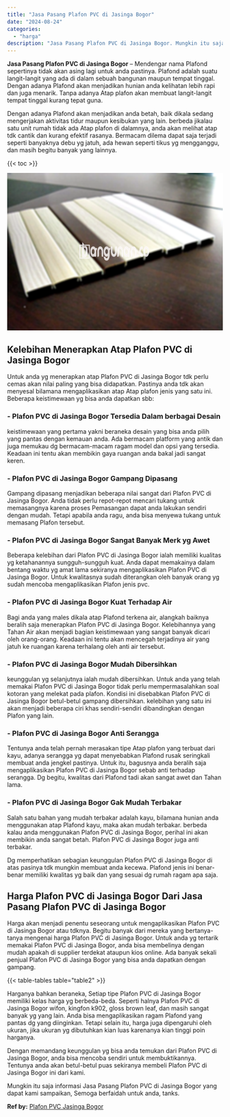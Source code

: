 ```yaml
---
title: "Jasa Pasang Plafon PVC di Jasinga Bogor"
date: "2024-08-24"
categories: 
  - "harga"
description: "Jasa Pasang Plafon PVC di Jasinga Bogor. Mungkin itu saja informasi Jasa Pasang Plafon PVC di Jasinga Bogor yang dapat kami sampaikan, Semoga berfaidah untuk..."
---
```


**Jasa Pasang Plafon PVC di Jasinga Bogor** – Mendengar nama Plafond sepertinya tidak akan asing lagi untuk anda pastinya. Plafond adalah suatu langit-langit yang ada di dalam sebuah bangunan maupun tempat tinggal. Dengan adanya Plafond akan menjadikan hunian anda kelihatan lebih rapi dan juga menarik. Tanpa adanya Atap plafon akan membuat langit-langit tempat tinggal kurang tepat guna.

Dengan adanya Plafond akan menjadikan anda betah, baik dikala sedang mengerjakan aktivitas tidur maupun kesibukan yang lain. berbeda jikalau satu unit rumah tidak ada Atap plafon di dalamnya, anda akan melihat atap tdk cantik dan kurang efektif rasanya. Bermacam dilema dapat saja terjadi seperti banyaknya debu yg jatuh, ada hewan seperti tikus yg mengganggu, dan masih begitu banyak yang lainnya.

{{< toc >}}

![Jasa Pasang Plafon PVC di Jasinga Bogor](/images/flafond-pvc-murah22.png)

## Kelebihan Menerapkan Atap Plafon PVC di Jasinga Bogor

Untuk anda yg menerapkan atap Plafon PVC di Jasinga Bogor tdk perlu cemas akan nilai paling yang bisa didapatkan. Pastinya anda tdk akan menyesal bilamana mengaplikasikan atap Atap plafon jenis yang satu ini. Beberapa keistimewaan yg bisa anda dapatkan sbb:

### \- Plafon PVC di Jasinga Bogor Tersedia Dalam berbagai Desain

keistimewaan yang pertama yakni beraneka desain yang bisa anda pilih yang pantas dengan kemauan anda. Ada bermacam platform yang antik dan juga memukau dg bermacam-macam ragam model dan opsi yang tersedia. Keadaan ini tentu akan membikin gaya ruangan anda bakal jadi sangat keren.

### \- Plafon PVC di Jasinga Bogor Gampang Dipasang

Gampang dipasang menjadikan beberapa nilai sangat dari Plafon PVC di Jasinga Bogor. Anda tidak perlu repot-repot mencari tukang untuk memasangnya karena proses Pemasangan dapat anda lakukan sendiri dengan mudah. Tetapi apabila anda ragu, anda bisa menyewa tukang untuk memasang Plafon tersebut.

### \- Plafon PVC di Jasinga Bogor Sangat Banyak Merk yg Awet

Beberapa kelebihan dari Plafon PVC di Jasinga Bogor ialah memiliki kualitas yg ketahanannya sungguh-sungguh kuat. Anda dapat memakainya dalam bentang waktu yg amat lama sekiranya mengaplikasikan Plafon PVC di Jasinga Bogor. Untuk kwalitasnya sudah diterangkan oleh banyak orang yg sudah mencoba mengaplikasikan Plafon jenis pvc.

### \- Plafon PVC di Jasinga Bogor Kuat Terhadap Air

Bagi anda yang males dikala atap Plafond terkena air, alangkah baiknya beralih saja menerapkan Plafon PVC di Jasinga Bogor. Kelebihannya yang Tahan Air akan menjadi bagian keistimewaan yang sangat banyak dicari oleh orang-orang. Keadaan ini tentu akan mencegah terjadinya air yang jatuh ke ruangan karena terhalang oleh anti air tersebut.

### \- Plafon PVC di Jasinga Bogor Mudah Dibersihkan

keunggulan yg selanjutnya ialah mudah dibersihkan. Untuk anda yang telah memakai Plafon PVC di Jasinga Bogor tidak perlu mempermasalahkan soal kotoran yang melekat pada plafon. Kondisi ini disebabkan Plafon PVC di Jasinga Bogor betul-betul gampang dibersihkan. kelebihan yang satu ini akan menjadi beberapa ciri khas sendiri-sendiri dibandingkan dengan Plafon yang lain.

### \- Plafon PVC di Jasinga Bogor Anti Serangga

Tentunya anda telah pernah merasakan tipe Atap plafon yang terbuat dari kayu, adanya serangga yg dapat menyebabkan Plafond rusak seringkali membuat anda jengkel pastinya. Untuk itu, bagusnya anda beralih saja mengaplikasikan Plafon PVC di Jasinga Bogor sebab anti terhadap serangga. Dg begitu, kwalitas dari Plafond tadi akan sangat awet dan Tahan lama.

### \- Plafon PVC di Jasinga Bogor Gak Mudah Terbakar

Salah satu bahan yang mudah terbakar adalah kayu, bilamana hunian anda menggunakan atap Plafond kayu, maka akan mudah terbakar. berbeda kalau anda menggunakan Plafon PVC di Jasinga Bogor, perihal ini akan membikin anda sangat betah. Plafon PVC di Jasinga Bogor juga anti terbakar.

Dg memperhatikan sebagian keunggulan Plafon PVC di Jasinga Bogor di atas pasinya tdk mungkin membuat anda kecewa. Plafond jenis ini benar-benar memiliki kwalitas yg baik dan yang sesuai dg rumah ragam apa saja.

## Harga Plafon PVC di Jasinga Bogor Dari Jasa Pasang Plafon PVC di Jasinga Bogor

Harga akan menjadi penentu seseorang untuk mengaplikasikan Plafon PVC di Jasinga Bogor atau tdknya. Begitu banyak dari mereka yang bertanya-tanya mengenai harga Plafon PVC di Jasinga Bogor. Untuk anda yg tertarik memakai Plafon PVC di Jasinga Bogor, anda bisa membelinya dengan mudah apakah di supplier terdekat ataupun kios online. Ada banyak sekali penjual Plafon PVC di Jasinga Bogor yang bisa anda dapatkan dengan gampang.

{{< table-tables table="table2" >}}

Harganya bahkan beraneka, Setiap tipe Plafon PVC di Jasinga Bogor memiliki kelas harga yg berbeda-beda. Seperti halnya Plafon PVC di Jasinga Bogor wifon, kingfon k902, gloss brown leaf, dan masih sangat banyak yg yang lain. Anda bisa mengaplikasikan ragam Plafond yang pantas dg yang diinginkan. Tetapi selain itu, harga juga dipengaruhi oleh ukuran, jika ukuran yg dibutuhkan kian luas karenanya kian tinggi poin harganya.

Dengan memandang keunggulan yg bisa anda temukan dari Plafon PVC di Jasinga Bogor, anda bisa mencoba sendiri untuk membuktikannya. Tentunya anda akan betul-betul puas sekiranya membeli Plafon PVC di Jasinga Bogor ini dari kami.

Mungkin itu saja informasi Jasa Pasang Plafon PVC di Jasinga Bogor yang dapat kami sampaikan, Semoga berfaidah untuk anda, tanks.

**Ref by:** [Plafon PVC Jasinga Bogor](https://id.wikipedia.org/wiki/Plafon)
